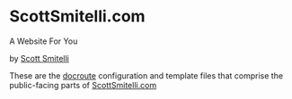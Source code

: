 ScottSmitelli.com
=================

A Website For You

by [Scott Smitelli](mailto:scott@smitelli.com)

These are the [docroute](https://github.com/smitelli/docroute) configuration and template files that comprise the public-facing parts of [ScottSmitelli.com](http://www.scottsmitelli.com/)
